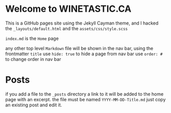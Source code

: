 # Welcome to WINETASTIC.CA

This is a GitHub pages site using the Jekyll Cayman theme, and I hacked the `_layouts/default.html` and the `assets/css/style.scss`

`index.md` is the `Home` page 

any other top level `Markdown` file will be shown in the nav bar, using the frontmatter `title`
use `hide: true` to hide a page from nav bar
use `order: #` to change order in nav bar

# Posts

if you add a file to the `_posts` directory a link to it will be added to the home page with an excerpt.  the file must be named `YYYY-MM-DD-Title.md` just copy an existing post and edit it.
